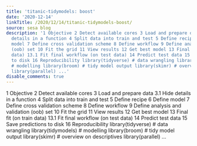 ```yaml
---
title: 'titanic-tidymodels: boost'
date: '2020-12-14'
linkTitle: /2020/12/14/titanic-tidymodels-boost/
source: sesa blog
description: '1 Objective 2 Detect available cores 3 Load and prepare data 3.1 Hide
  details in a function 4 Split data into train and test 5 Define recipe 6 Define
  model 7 Define cross validation scheme 8 Define workflow 9 Define analysis and validation
  (oob) set 10 Fit the grid 11 View results 12 Get best model 13 Final fit (on train
  data) 13.1 Fit final workflow (on test data) 14 Predict test data 15 Save predictions
  to disk 16 Reproducibility library(tidyverse) # data wrangling library(tidymodels)
  # modelling library(broom) # tidy model output library(skimr) # overview on descriptives
  library(parallel) ...'
disable_comments: true
---
```

1 Objective 2 Detect available cores 3 Load and prepare data 3.1 Hide details in a function 4 Split data into train and test 5 Define recipe 6 Define model 7 Define cross validation scheme 8 Define workflow 9 Define analysis and validation (oob) set 10 Fit the grid 11 View results 12 Get best model 13 Final fit (on train data) 13.1 Fit final workflow (on test data) 14 Predict test data 15 Save predictions to disk 16 Reproducibility library(tidyverse) # data wrangling library(tidymodels) # modelling library(broom) # tidy model output library(skimr) # overview on descriptives library(parallel) ...